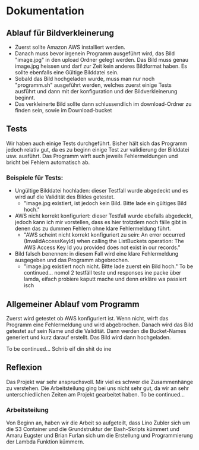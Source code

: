 # Dokumentation

## Ablauf für Bildverkleinerung
- Zuerst sollte Amazon AWS installiert werden.
- Danach muss bevor irgenein Programm ausgeführt wird, das Bild "image.jpg" in den upload Ordner gelegt werden. Das Bild muss genau image.jpg heissen und darf zur Zeit kein anderes Bildformat haben. Es sollte ebenfalls eine Gültige Bilddatei sein.
- Sobald das Bild hochgeladen wurde, muss man nur noch "programm.sh" ausgeführt werden, welches zuerst einige Tests ausführt und dann mit der konfiguration und der Bildverkleinerung beginnt.
- Das verkleinerte Bild sollte dann schlussendlich im download-Ordner zu finden sein, sowie im Download-bucket

## Tests
Wir haben auch einige Tests durchgeführt.
Bisher hält sich das Programm jedoch relativ gut, da es zu beginn einige Test zur validierung der Bilddatei usw. ausführt.
Das Programm wirft auch jeweils Fehlermeldungen und bricht bei Fehlern automatisch ab.
### Beispiele für Tests:
- Ungültige Bilddatei hochladen: dieser Testfall wurde abgedeckt und es wird auf die Validität des Bildes getestet.
	- "image.jpg existiert, ist jedoch kein Bild. Bitte lade ein gültiges Bild hoch."
- AWS nicht korrekt konfiguriert: dieser Testfall wurde ebefalls abgedeckt, jedoch kann ich mir vorstellen, dass es hier trotzdem noch fälle gibt in denen das zu dummen Fehlern ohne klare Fehlermeldung führt.
	- "AWS scheint nicht korrekt konfiguriert zu sein: 
		An error occurred (InvalidAccessKeyId) when calling the ListBuckets operation: The AWS Access Key Id you provided does not exist in our records."
- Bild falsch benennen: in diesem Fall wird eine klare Fehlermeldung ausgegeben und das Programm abgebrochen.
	- "image.jpg existiert noch nicht. Bitte lade zuerst ein Bild hoch."
To be continued...
nomol 2 testfäll teste und responses ine packe über lamda, eifach probiere kaputt mache und denn erkläre wa passiert isch

## Allgemeiner Ablauf vom Programm
Zuerst wird getestet ob AWS konfiguriert ist. Wenn nicht, wirft das Programm eine Fehlermeldung und wird abgebrochen.
Danach wird das Bild getestet auf sein Name und die Validität.
Dann werden die Bucket-Names generiert und kurz darauf erstellt.
Das Bild wird dann hochgeladen.

To be continued...
Schrib eif din shit do ine

## Reflexion
Das Projekt war sehr anspruchsvoll.
Mir viel es schwer die Zusammenhänge zu verstehen. Die Arbeitsteilung ging bei uns nicht sehr gut, da wir an sehr unterschiedlichen Zeiten am Projekt gearbeitet haben.
To be continued...
### Arbeitsteilung
Von Beginn an, haben wir die Arbeit so aufgeteilt, dass Lino Zubler sich um die S3 Container und die Grundstruktur der Bash-Skripts kümmert und Amaru Eugster und Brian Furlan sich um die Erstellung und Programmierung der Lambda Funktion kümmern.
